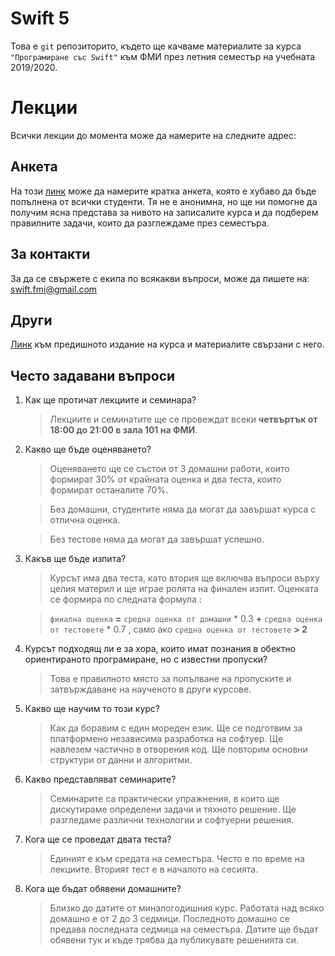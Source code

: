 # Swift 5

Това е `git` репозиторито, където ще качваме материалите за курса `"Програмиране със Swift"` към ФМИ през летния семестър на учебната 2019/2020.

# Лекции

Всички лекции до момента може да намерите на следните адрес:

## Анкета

На този [линк](https://goo.gl/forms/L2RHjMDdicSm7t8t7) може да намерите кратка анкета, която е хубаво да бъде попълнена от всички студенти. Тя не е анонимна, но ще ни помогне да получим ясна представа за нивото на записалите курса и да подберем правилните задачи, които да разглеждаме през семестъра.

## За контакти

За да се свържете с екипа по всякакви въпроси, може да пишете на:
swift.fmi@gmail.com

## Други

[Линк](https://github.com/SwiftFMI/swift_2018_2019) към предишното издание на курса и материалите свързани с него.

## Често задавани въпроси

1. Как ще протичат лекциите и семинара?
	
	> Лекциите и семинатите ще се провеждат всеки __четвъртък от 18:00 до 21:00 в зала 101 на ФМИ__.

2. Какво ще бъде оценяването?
	
	> Оценяването ще се състои от 3 домашни работи, които формират 30% от крайната оценка и два теста, които формират останалите 70%.
	
	> Без домашни, студентите няма да могат да завършат курса с отлична оценка. 
	
	> Без тестове няма да могат да завършат успешно.

3. Какъв ще бъде изпита?
	
	> Курсът има два теста, като втория ще включва въпроси върху целия материл и ще играе ролята на финален изпит. Оценката се формира по следната формула :
		
	> `финална оценка` __=__ `средна оценка от домашни` * 0.3 __+__ `средна оценка от тестовете` * 0.7 , само ако  `средна оценка от тестовете` __> 2__

4. Курсът подходящ ли е за хора, които имат познания в обектно ориентираното програмиране, но с известни пропуски?
	> Това е правилното място за попълване на пропуските и затвърждаване на наученото в други курсове.

5. Какво ще научим то този курс?
	> Как да боравим с един мореден език. Ще се подготвим за платформено независима разработка на софтуер. Ще навлезем частично в отворения код. Ще повторим основни структури от данни и алгоритми.

6. Какво представляват семинарите?
	> Семинарите са практически упражнения, в които ще дискутираме определени задачи и тяхното решение. Ще разгледаме различни технологии и софтуерни решения.

7. Кога ще се проведат двата теста?
	> Единият е към средата на семестъра. Често е по време на лекциите. Вторият тест е в началото на сесията.
	
8. Кога ще бъдат обявени домашните?
	> Близко до датите от миналогодишния курс. Работата над всяко домашно е от 2 до 3 седмици. Последното домашно се предава последната седмица на семестъра. Датите ще бъдат обявени тук и къде трябва да публикувате решенията си.
	
